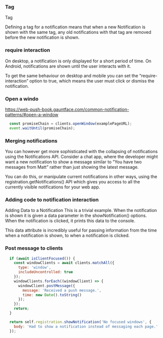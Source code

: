 
### Tag

Tag

Defining a tag for a notification means that when a new Notification is shown with the same tag, any old notifications with that tag are removed before the new notification is shown.

### require interaction

On desktop, a notification is only displayed for a short period of time. On Android, notifications are shown until the user interacts with it.

To get the same behaviour on desktop and mobile you can set the “require-interaction” option to true, which means the user must click or dismiss the notification.

### Open a windo

https://web-push-book.gauntface.com/common-notification-patterns/#open-a-window

```js
  const promiseChain = clients.openWindow(examplePageURL);
  event.waitUntil(promiseChain);
```

### Merging notifications

You can however get more sophisticated with the collapsing of notifications using the Notifications API. Consider a chat app, where the developer might want a new notification to show a message similar to “You have two messages from Matt” rather than just showing the latest message.

You can do this, or manipulate current notifications in other ways, using the registration.getNotifications() API which gives you access to all the currently visible notifications for your web app.

### Adding code to notification interaction

Adding Data to a Notification
This is a trivial example. When the notification is shown it is given a data parameter in the showNotification() options. When the notification is clicked, it prints this data to the console.

This data attribute is incredibly useful for passing information from the time when a notification is shown, to when a notification is clicked.

### Post message to clients
```js
  if (await isClientFocused()) {
    const windowClients = await clients.matchAll({
      type: 'window',
      includeUncontrolled: true
    });
    windowClients.forEach((windowClient) => {
      windowClient.postMessage({
        message: 'Received a push message.',
        time: new Date().toString()
      });
    });
    return;
  }

  return self.registration.showNotification('No focused windows', {
    body: 'Had to show a notification instead of messaging each page.'
  });
```